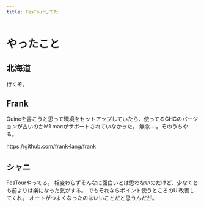 ```yaml
---
title: FesTourしてた
---
```


# やったこと

## 北海道

行くぞ。

## Frank

Quineを書こうと思って環境をセットアップしていたら、使ってるGHCのバージョンが古いのかM1 macがサポートされていなかった。
無念‥‥。そのうちやる。

<https://github.com/frank-lang/frank>

## シャニ

FesTourやってる。
相変わらずそんなに面白いとは思わないのだけど、少なくとも前よりは楽になった気がする。
でもそれならポイント使うところのUI改善してくれ。
オートがつよくなったのはいいことだと思うんだが。
